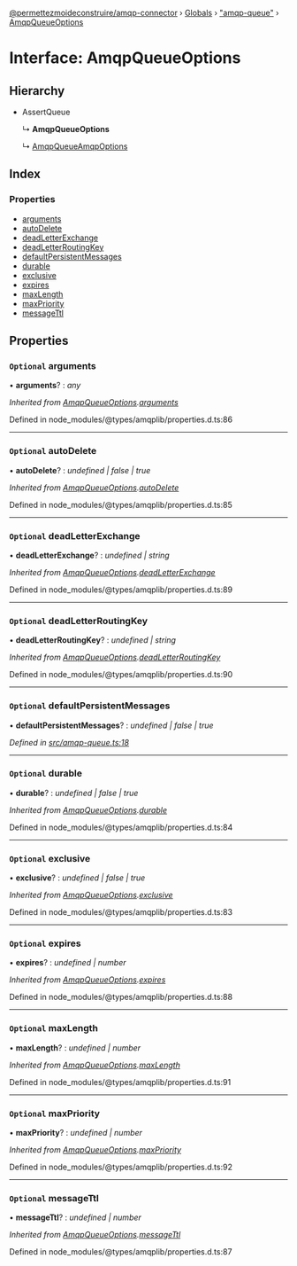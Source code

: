 [@permettezmoideconstruire/amqp-connector](../README.md) › [Globals](../globals.md) › ["amqp-queue"](../modules/_amqp_queue_.md) › [AmqpQueueOptions](_amqp_queue_.amqpqueueoptions.md)

# Interface: AmqpQueueOptions

## Hierarchy

* AssertQueue

  ↳ **AmqpQueueOptions**

  ↳ [AmqpQueueAmqpOptions](_amqp_.amqpqueueamqpoptions.md)

## Index

### Properties

* [arguments](_amqp_queue_.amqpqueueoptions.md#optional-arguments)
* [autoDelete](_amqp_queue_.amqpqueueoptions.md#optional-autodelete)
* [deadLetterExchange](_amqp_queue_.amqpqueueoptions.md#optional-deadletterexchange)
* [deadLetterRoutingKey](_amqp_queue_.amqpqueueoptions.md#optional-deadletterroutingkey)
* [defaultPersistentMessages](_amqp_queue_.amqpqueueoptions.md#optional-defaultpersistentmessages)
* [durable](_amqp_queue_.amqpqueueoptions.md#optional-durable)
* [exclusive](_amqp_queue_.amqpqueueoptions.md#optional-exclusive)
* [expires](_amqp_queue_.amqpqueueoptions.md#optional-expires)
* [maxLength](_amqp_queue_.amqpqueueoptions.md#optional-maxlength)
* [maxPriority](_amqp_queue_.amqpqueueoptions.md#optional-maxpriority)
* [messageTtl](_amqp_queue_.amqpqueueoptions.md#optional-messagettl)

## Properties

### `Optional` arguments

• **arguments**? : *any*

*Inherited from [AmqpQueueOptions](_amqp_queue_.amqpqueueoptions.md).[arguments](_amqp_queue_.amqpqueueoptions.md#optional-arguments)*

Defined in node_modules/@types/amqplib/properties.d.ts:86

___

### `Optional` autoDelete

• **autoDelete**? : *undefined | false | true*

*Inherited from [AmqpQueueOptions](_amqp_queue_.amqpqueueoptions.md).[autoDelete](_amqp_queue_.amqpqueueoptions.md#optional-autodelete)*

Defined in node_modules/@types/amqplib/properties.d.ts:85

___

### `Optional` deadLetterExchange

• **deadLetterExchange**? : *undefined | string*

*Inherited from [AmqpQueueOptions](_amqp_queue_.amqpqueueoptions.md).[deadLetterExchange](_amqp_queue_.amqpqueueoptions.md#optional-deadletterexchange)*

Defined in node_modules/@types/amqplib/properties.d.ts:89

___

### `Optional` deadLetterRoutingKey

• **deadLetterRoutingKey**? : *undefined | string*

*Inherited from [AmqpQueueOptions](_amqp_queue_.amqpqueueoptions.md).[deadLetterRoutingKey](_amqp_queue_.amqpqueueoptions.md#optional-deadletterroutingkey)*

Defined in node_modules/@types/amqplib/properties.d.ts:90

___

### `Optional` defaultPersistentMessages

• **defaultPersistentMessages**? : *undefined | false | true*

*Defined in [src/amqp-queue.ts:18](https://github.com/permettez-moi-de-construire/amqp-connector/blob/3742247/src/amqp-queue.ts#L18)*

___

### `Optional` durable

• **durable**? : *undefined | false | true*

*Inherited from [AmqpQueueOptions](_amqp_queue_.amqpqueueoptions.md).[durable](_amqp_queue_.amqpqueueoptions.md#optional-durable)*

Defined in node_modules/@types/amqplib/properties.d.ts:84

___

### `Optional` exclusive

• **exclusive**? : *undefined | false | true*

*Inherited from [AmqpQueueOptions](_amqp_queue_.amqpqueueoptions.md).[exclusive](_amqp_queue_.amqpqueueoptions.md#optional-exclusive)*

Defined in node_modules/@types/amqplib/properties.d.ts:83

___

### `Optional` expires

• **expires**? : *undefined | number*

*Inherited from [AmqpQueueOptions](_amqp_queue_.amqpqueueoptions.md).[expires](_amqp_queue_.amqpqueueoptions.md#optional-expires)*

Defined in node_modules/@types/amqplib/properties.d.ts:88

___

### `Optional` maxLength

• **maxLength**? : *undefined | number*

*Inherited from [AmqpQueueOptions](_amqp_queue_.amqpqueueoptions.md).[maxLength](_amqp_queue_.amqpqueueoptions.md#optional-maxlength)*

Defined in node_modules/@types/amqplib/properties.d.ts:91

___

### `Optional` maxPriority

• **maxPriority**? : *undefined | number*

*Inherited from [AmqpQueueOptions](_amqp_queue_.amqpqueueoptions.md).[maxPriority](_amqp_queue_.amqpqueueoptions.md#optional-maxpriority)*

Defined in node_modules/@types/amqplib/properties.d.ts:92

___

### `Optional` messageTtl

• **messageTtl**? : *undefined | number*

*Inherited from [AmqpQueueOptions](_amqp_queue_.amqpqueueoptions.md).[messageTtl](_amqp_queue_.amqpqueueoptions.md#optional-messagettl)*

Defined in node_modules/@types/amqplib/properties.d.ts:87
